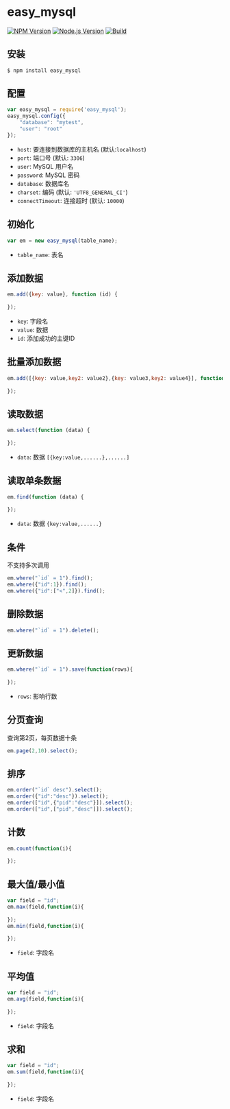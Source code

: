 # easy_mysql

[![NPM Version][npm-image]][npm-url]
[![Node.js Version][node-version-image]][node-version-url]
[![Build][travis-image]][travis-url]

## 安装
```sh
$ npm install easy_mysql
```

## 配置
```js
var easy_mysql = require('easy_mysql');
easy_mysql.config({
    "database": "mytest",
    "user": "root"
});
```

* `host`: 要连接到数据库的主机名 (默认:`localhost`)
* `port`: 端口号 (默认: `3306`)
* `user`: MySQL 用户名
* `password`: MySQL 密码
* `database`: 数据库名
* `charset`: 编码 (默认: `'UTF8_GENERAL_CI'`)
* `connectTimeout`: 连接超时 (默认: `10000`)


## 初始化
```js
var em = new easy_mysql(table_name);
```
* `table_name`: 表名


## 添加数据
```js
em.add({key: value}, function (id) {
    
});
```
* `key`: 字段名
* `value`: 数据
* `id`: 添加成功的主键ID

## 批量添加数据
```js
em.add([{key: value,key2: value2},{key: value3,key2: value4}], function (id) {
    
});
```


## 读取数据
```js
em.select(function (data) {
    
});
```
+ `data`: 数据 `[{key:value,......},......]`


## 读取单条数据
```js
em.find(function (data) {
    
});
```
+ `data`: 数据 `{key:value,......}`

## 条件
不支持多次调用
```js
em.where("`id` = 1").find();
em.where({"id":1}).find();
em.where({"id":["<",2]}).find();
```

## 删除数据
```js
em.where("`id` = 1").delete();
```

## 更新数据
```js
em.where("`id` = 1").save(function(rows){
    
});
```
+ `rows`: 影响行数

## 分页查询
查询第2页，每页数据十条
```js
em.page(2,10).select();
```

## 排序
```js
em.order("`id` desc").select();
em.order({"id":"desc"}).select();
em.order(["id",{"pid":"desc"}]).select();
em.order(["id",["pid","desc"]]).select();
```


## 计数
```js
em.count(function(i){
    
});
```

## 最大值/最小值
```js
var field = "id";
em.max(field,function(i){
    
});
em.min(field,function(i){
    
});
```
+ `field`: 字段名

## 平均值
```js
var field = "id";
em.avg(field,function(i){
    
});
```
+ `field`: 字段名

## 求和
```js
var field = "id";
em.sum(field,function(i){
    
});
```
+ `field`: 字段名















[npm-image]: https://img.shields.io/npm/v/easy_mysql.svg
[npm-url]: https://npmjs.org/package/easy_mysql
[node-version-image]: https://img.shields.io/node/v/easy_mysql.svg
[node-version-url]: https://nodejs.org/en/download/
[travis-image]: https://travis-ci.org/wailovet/easy_mysql.svg?branch=master
[travis-url]: https://travis-ci.org/wailovet/easy_mysql


